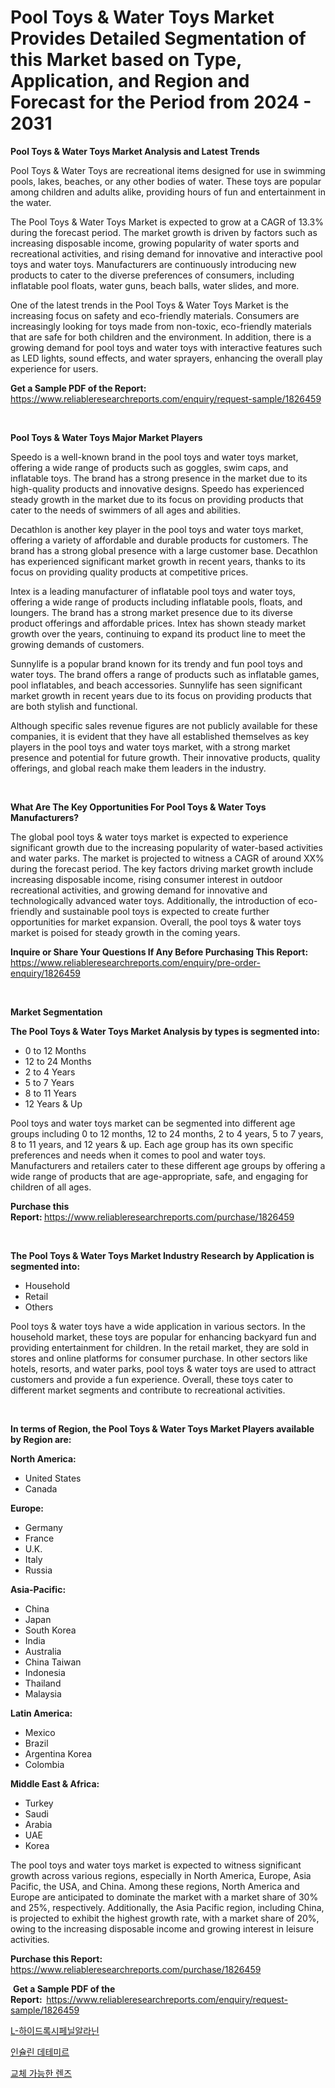 <p><h1>Pool Toys & Water Toys Market Provides Detailed Segmentation of this Market based on Type, Application, and Region and Forecast for the Period from 2024 - 2031</h1></p><p><strong>Pool Toys & Water Toys Market Analysis and Latest Trends</strong></p>
<p><p>Pool Toys & Water Toys are recreational items designed for use in swimming pools, lakes, beaches, or any other bodies of water. These toys are popular among children and adults alike, providing hours of fun and entertainment in the water.</p><p>The Pool Toys & Water Toys Market is expected to grow at a CAGR of 13.3% during the forecast period. The market growth is driven by factors such as increasing disposable income, growing popularity of water sports and recreational activities, and rising demand for innovative and interactive pool toys and water toys. Manufacturers are continuously introducing new products to cater to the diverse preferences of consumers, including inflatable pool floats, water guns, beach balls, water slides, and more.</p><p>One of the latest trends in the Pool Toys & Water Toys Market is the increasing focus on safety and eco-friendly materials. Consumers are increasingly looking for toys made from non-toxic, eco-friendly materials that are safe for both children and the environment. In addition, there is a growing demand for pool toys and water toys with interactive features such as LED lights, sound effects, and water sprayers, enhancing the overall play experience for users.</p></p>
<p><strong>Get a Sample PDF of the Report:&nbsp;</strong> <a href="https://www.reliableresearchreports.com/enquiry/request-sample/1826459">https://www.reliableresearchreports.com/enquiry/request-sample/1826459</a></p>
<p>&nbsp;</p>
<p><strong>Pool Toys & Water Toys Major Market Players</strong></p>
<p><p>Speedo is a well-known brand in the pool toys and water toys market, offering a wide range of products such as goggles, swim caps, and inflatable toys. The brand has a strong presence in the market due to its high-quality products and innovative designs. Speedo has experienced steady growth in the market due to its focus on providing products that cater to the needs of swimmers of all ages and abilities.</p><p>Decathlon is another key player in the pool toys and water toys market, offering a variety of affordable and durable products for customers. The brand has a strong global presence with a large customer base. Decathlon has experienced significant market growth in recent years, thanks to its focus on providing quality products at competitive prices.</p><p>Intex is a leading manufacturer of inflatable pool toys and water toys, offering a wide range of products including inflatable pools, floats, and loungers. The brand has a strong market presence due to its diverse product offerings and affordable prices. Intex has shown steady market growth over the years, continuing to expand its product line to meet the growing demands of customers.</p><p>Sunnylife is a popular brand known for its trendy and fun pool toys and water toys. The brand offers a range of products such as inflatable games, pool inflatables, and beach accessories. Sunnylife has seen significant market growth in recent years due to its focus on providing products that are both stylish and functional.</p><p>Although specific sales revenue figures are not publicly available for these companies, it is evident that they have all established themselves as key players in the pool toys and water toys market, with a strong market presence and potential for future growth. Their innovative products, quality offerings, and global reach make them leaders in the industry.</p></p>
<p>&nbsp;</p>
<p><strong>What Are The Key Opportunities For Pool Toys & Water Toys Manufacturers?</strong></p>
<p><p>The global pool toys & water toys market is expected to experience significant growth due to the increasing popularity of water-based activities and water parks. The market is projected to witness a CAGR of around XX% during the forecast period. The key factors driving market growth include increasing disposable income, rising consumer interest in outdoor recreational activities, and growing demand for innovative and technologically advanced water toys. Additionally, the introduction of eco-friendly and sustainable pool toys is expected to create further opportunities for market expansion. Overall, the pool toys & water toys market is poised for steady growth in the coming years.</p></p>
<p><strong>Inquire or Share Your Questions If Any Before Purchasing This Report:</strong> <a href="https://www.reliableresearchreports.com/enquiry/pre-order-enquiry/1826459">https://www.reliableresearchreports.com/enquiry/pre-order-enquiry/1826459</a></p>
<p>&nbsp;</p>
<p><strong>Market Segmentation</strong></p>
<p><strong>The Pool Toys & Water Toys Market Analysis by types is segmented into:</strong></p>
<p><ul><li>0 to 12 Months</li><li>12 to 24 Months</li><li>2 to 4 Years</li><li>5 to 7 Years</li><li>8 to 11 Years</li><li>12 Years & Up</li></ul></p>
<p><p>Pool toys and water toys market can be segmented into different age groups including 0 to 12 months, 12 to 24 months, 2 to 4 years, 5 to 7 years, 8 to 11 years, and 12 years & up. Each age group has its own specific preferences and needs when it comes to pool and water toys. Manufacturers and retailers cater to these different age groups by offering a wide range of products that are age-appropriate, safe, and engaging for children of all ages.</p></p>
<p><strong>Purchase this Report:&nbsp;</strong><a href="https://www.reliableresearchreports.com/purchase/1826459">https://www.reliableresearchreports.com/purchase/1826459</a></p>
<p>&nbsp;</p>
<p><strong>The Pool Toys & Water Toys Market Industry Research by Application is segmented into:</strong></p>
<p><ul><li>Household</li><li>Retail</li><li>Others</li></ul></p>
<p><p>Pool toys & water toys have a wide application in various sectors. In the household market, these toys are popular for enhancing backyard fun and providing entertainment for children. In the retail market, they are sold in stores and online platforms for consumer purchase. In other sectors like hotels, resorts, and water parks, pool toys & water toys are used to attract customers and provide a fun experience. Overall, these toys cater to different market segments and contribute to recreational activities.</p></p>
<p>&nbsp;</p>
<p><strong>In terms of Region, the Pool Toys & Water Toys Market Players available by Region are:</strong></p>
<p>
    <p> <strong> North America: </strong>
        <ul>
            <li>United States</li>
            <li>Canada</li>
        </ul>
        </p> 
    <p> <strong> Europe: </strong>
        <ul>
            <li>Germany</li>
            <li>France</li>
            <li>U.K.</li>
            <li>Italy</li>
            <li>Russia</li>
        </ul>
        </p> 
    <p> <strong> Asia-Pacific: </strong>
        <ul>
            <li>China</li>
            <li>Japan</li>
            <li>South Korea</li>
            <li>India</li>
            <li>Australia</li>
            <li>China Taiwan</li>
            <li>Indonesia</li>
            <li>Thailand</li>
            <li>Malaysia</li>
        </ul>
        </p> 
    <p> <strong> Latin America: </strong>
        <ul>
            <li>Mexico</li>
            <li>Brazil</li>
            <li>Argentina Korea</li>
            <li>Colombia</li>
        </ul>
        </p> 
    <p> <strong> Middle East & Africa: </strong>
        <ul>
            <li>Turkey</li>
            <li>Saudi</li>
            <li>Arabia</li>
            <li>UAE</li>
            <li>Korea</li>
        </ul>
    </p>
    </p>
<p><p>The pool toys and water toys market is expected to witness significant growth across various regions, especially in North America, Europe, Asia Pacific, the USA, and China. Among these regions, North America and Europe are anticipated to dominate the market with a market share of 30% and 25%, respectively. Additionally, the Asia Pacific region, including China, is projected to exhibit the highest growth rate, with a market share of 20%, owing to the increasing disposable income and growing interest in leisure activities.</p></p>
<p><strong>Purchase this Report: </strong><a href="https://www.reliableresearchreports.com/purchase/1826459">https://www.reliableresearchreports.com/purchase/1826459</a></p>
<p>&nbsp;<strong>Get a Sample PDF of the Report:&nbsp;&nbsp;</strong><a href="https://www.reliableresearchreports.com/enquiry/request-sample/1826459">https://www.reliableresearchreports.com/enquiry/request-sample/1826459</a></p>
<p><strong></strong></p>
<p><p><a href="https://github.com/crfsywufhm81415/Market-Research-Report-List-1/blob/main/99231506543.md">L-하이드록시페닐알라닌</a></p><p><a href="https://github.com/Skyleitney456456/Market-Research-Report-List-1/blob/main/60087676541.md">인슐린 데테미르</a></p><p><a href="https://github.com/iansanftyord09878/Market-Research-Report-List-1/blob/main/72116126542.md">교체 가능한 렌즈</a></p></p>